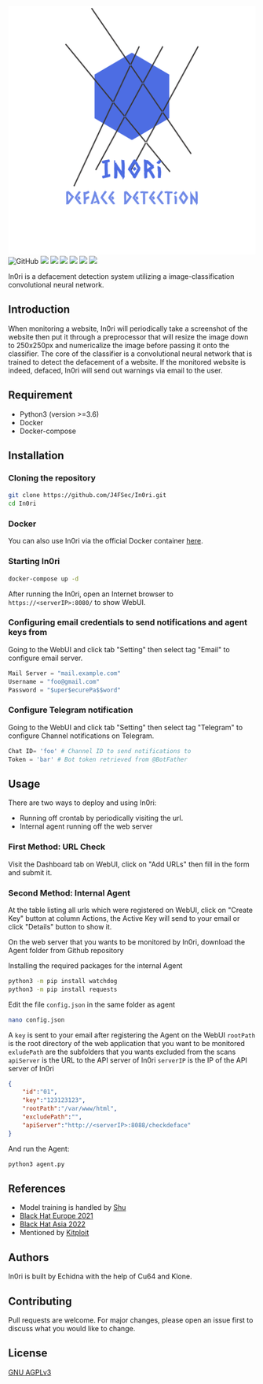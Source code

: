![](img/logo_transparent.png)
![GitHub](https://img.shields.io/github/license/J4FSec/In0ri) ![](https://img.shields.io/badge/Python-3.6-informational) ![](https://img.shields.io/badge/uses-Flask-informational) ![](https://img.shields.io/badge/uses-Tensorflow-informational) ![](https://img.shields.io/badge/uses-Keras-informational) ![](https://img.shields.io/badge/uses-OpenSSL-informational) ![](https://img.shields.io/badge/uses-watchdog-informational)

In0ri is a defacement detection system utilizing a image-classification convolutional neural network.

## Introduction
When monitoring a website, In0ri will periodically take a screenshot of the website then put it through a preprocessor that will resize the image down to 250x250px and numericalize the image before passing it onto the classifier. The core of the classifier is a convolutional neural network that is trained to detect the defacement of a website. If the monitored website is indeed, defaced, In0ri will send out warnings via email to the user.

## Requirement
* Python3 (version >=3.6)
* Docker
* Docker-compose

## Installation

### Cloning the repository

```sh
git clone https://github.com/J4FSec/In0ri.git
cd In0ri
```

### Docker

You can also use In0ri via the official Docker container  [here](https://hub.docker.com/repository/docker/in0ri/defaced).

### Starting In0ri

```sh
docker-compose up -d
```
After running the In0ri, open an Internet browser to `https://<serverIP>:8080/` to show WebUI.

### Configuring email credentials to send notifications and agent keys from

Going to the WebUI and click tab "Setting" then select tag "Email" to configure email server.

```py
Mail Server = "mail.example.com"
Username = "foo@gmail.com"
Password = "$uper$ecurePa$$word"
```

### Configure Telegram notification

Going to the WebUI and click tab "Setting" then select tag "Telegram" to configure Channel notifications on Telegram.

```py
Chat ID= 'foo' # Channel ID to send notifications to
Token = 'bar' # Bot token retrieved from @BotFather
```

## Usage

There are two ways to deploy and using In0ri:
* Running off crontab by periodically visiting the url.
* Internal agent running off the web server

### First Method: URL Check

Visit the Dashboard tab on WebUI, click on "Add URLs" then fill in the form and submit it.

### Second Method: Internal Agent

At the table listing all urls which were registered on WebUI, click on "Create Key" button at column Actions, the Active Key will send to your email or click "Details" button to show it.

On the web server that you wants to be monitored by In0ri, download the Agent folder from Github repository

Installing the required packages for the internal Agent

```sh
python3 -m pip install watchdog
python3 -m pip install requests
```

Edit the file `config.json` in the same folder as agent

```sh
nano config.json
```

A `key` is sent to your email after registering the Agent on the WebUI
`rootPath` is the root directory of the web application that you want to be monitored
`exludePath` are the subfolders that you wants excluded from the scans
`apiServer` is the URL to the API server of In0ri
`serverIP` is the IP of the API server of In0ri

```json
{
    "id":"01",
    "key":"123123123",
    "rootPath":"/var/www/html",
    "excludePath":"",
    "apiServer":"http://<serverIP>:8088/checkdeface"
}
```

And run the Agent:

```sh
python3 agent.py
```
## References

* Model training is handled by [Shu](https://github.com/J4FSec/Shu)
* [Black Hat Europe 2021](https://www.blackhat.com/eu-21/arsenal/schedule/index.html#inri-25045)
* [Black Hat Asia 2022](https://www.blackhat.com/asia-22/arsenal/schedule/#inri-open-source-defacement-detection-with-deep-learning-25866)
* Mentioned by [Kitploit](https://www.kitploit.com/2021/07/in0ri-defacement-detection-with-deep.html)

## Authors

In0ri is built by Echidna with the help of Cu64 and Klone.

## Contributing
Pull requests are welcome. For major changes, please open an issue first to discuss what you would like to change.

## License
[GNU AGPLv3](https://choosealicense.com/licenses/agpl-3.0/)
